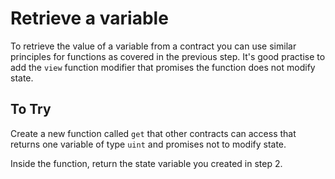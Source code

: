 # Retrieve a variable

To retrieve the value of a variable from a contract you can use similar principles for functions as covered in the previous step. It's good practise to add the `view` function modifier that promises the function does not modify state.

## To Try

Create a new function called `get` that other contracts can access that returns one variable of type `uint` and promises not to modify state.

Inside the function, return the state variable you created in step 2.
